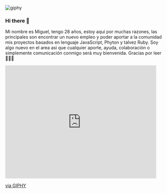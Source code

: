 ![giphy](https://user-images.githubusercontent.com/86069194/133175751-c8c435f1-eb7b-430e-a882-6afa080031d3.gif)
### Hi there 👋
Mi nombre es Miguel, tengo 28 años, estoy aqui por muchas razones, las principales son encontrar un nuevo empleo y poder aportar a la comunidad mis proyectos basados
en lenguaje JavaScript, Phyton y talvez Ruby.
Soy algo nuevo en el area asi que cualquier aporte, ayuda, colaboración o simplemente comunicación conmigo será muy bienvenida.
Gracias por leer 🎇🎇🎇


<iframe src="https://giphy.com/embed/fVeAI9dyD5ssIFyOyM" width="480" height="360" frameBorder="0" class="giphy-embed" allowFullScreen></iframe><p><a href="https://giphy.com/gifs/OctoNation-work-construction-fVeAI9dyD5ssIFyOyM">via GIPHY</a></p>
